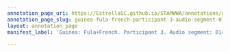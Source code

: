 ```yaml
---
annotation_page_uri: https://EstrellaSC.github.io/STAMWWA/annotations/guinea-fula-french-participant-3-audio-segment-014-039-canvas-1-tba.json
annotation_page_slug: guinea-fula-french-participant-3-audio-segment-014-039-canvas-1-tba
layout: annotation_page
manifest_label: 'Guinea: Fula+French. Participant 3. Audio segment: 014: 039'

---
```

